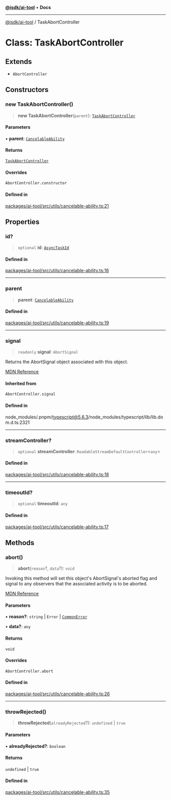 [**@isdk/ai-tool**](../README.md) • **Docs**

***

[@isdk/ai-tool](../globals.md) / TaskAbortController

# Class: TaskAbortController

## Extends

- `AbortController`

## Constructors

### new TaskAbortController()

> **new TaskAbortController**(`parent`): [`TaskAbortController`](TaskAbortController.md)

#### Parameters

• **parent**: [`CancelableAbility`](CancelableAbility.md)

#### Returns

[`TaskAbortController`](TaskAbortController.md)

#### Overrides

`AbortController.constructor`

#### Defined in

[packages/ai-tool/src/utils/cancelable-ability.ts:21](https://github.com/isdk/ai-tool.js/blob/b0813174e9b350ae47231f8e5f885150313123b0/src/utils/cancelable-ability.ts#L21)

## Properties

### id?

> `optional` **id**: [`AsyncTaskId`](../type-aliases/AsyncTaskId.md)

#### Defined in

[packages/ai-tool/src/utils/cancelable-ability.ts:16](https://github.com/isdk/ai-tool.js/blob/b0813174e9b350ae47231f8e5f885150313123b0/src/utils/cancelable-ability.ts#L16)

***

### parent

> **parent**: [`CancelableAbility`](CancelableAbility.md)

#### Defined in

[packages/ai-tool/src/utils/cancelable-ability.ts:19](https://github.com/isdk/ai-tool.js/blob/b0813174e9b350ae47231f8e5f885150313123b0/src/utils/cancelable-ability.ts#L19)

***

### signal

> `readonly` **signal**: `AbortSignal`

Returns the AbortSignal object associated with this object.

[MDN Reference](https://developer.mozilla.org/docs/Web/API/AbortController/signal)

#### Inherited from

`AbortController.signal`

#### Defined in

node\_modules/.pnpm/typescript@5.6.3/node\_modules/typescript/lib/lib.dom.d.ts:2321

***

### streamController?

> `optional` **streamController**: `ReadableStreamDefaultController`\<`any`\>

#### Defined in

[packages/ai-tool/src/utils/cancelable-ability.ts:18](https://github.com/isdk/ai-tool.js/blob/b0813174e9b350ae47231f8e5f885150313123b0/src/utils/cancelable-ability.ts#L18)

***

### timeoutId?

> `optional` **timeoutId**: `any`

#### Defined in

[packages/ai-tool/src/utils/cancelable-ability.ts:17](https://github.com/isdk/ai-tool.js/blob/b0813174e9b350ae47231f8e5f885150313123b0/src/utils/cancelable-ability.ts#L17)

## Methods

### abort()

> **abort**(`reason`?, `data`?): `void`

Invoking this method will set this object's AbortSignal's aborted flag and signal to any observers that the associated activity is to be aborted.

[MDN Reference](https://developer.mozilla.org/docs/Web/API/AbortController/abort)

#### Parameters

• **reason?**: `string` \| `Error` \| [`CommonError`](CommonError.md)

• **data?**: `any`

#### Returns

`void`

#### Overrides

`AbortController.abort`

#### Defined in

[packages/ai-tool/src/utils/cancelable-ability.ts:26](https://github.com/isdk/ai-tool.js/blob/b0813174e9b350ae47231f8e5f885150313123b0/src/utils/cancelable-ability.ts#L26)

***

### throwRejected()

> **throwRejected**(`alreadyRejected`?): `undefined` \| `true`

#### Parameters

• **alreadyRejected?**: `boolean`

#### Returns

`undefined` \| `true`

#### Defined in

[packages/ai-tool/src/utils/cancelable-ability.ts:35](https://github.com/isdk/ai-tool.js/blob/b0813174e9b350ae47231f8e5f885150313123b0/src/utils/cancelable-ability.ts#L35)
